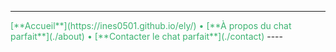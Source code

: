 ----
<span style="color:MediumSeaGreen">
[**Accueil**](https://ines0501.github.io/ely/) • [**À propos du chat parfait**](./about) • [**Contacter le chat parfait**](./contact)
</span>
----
